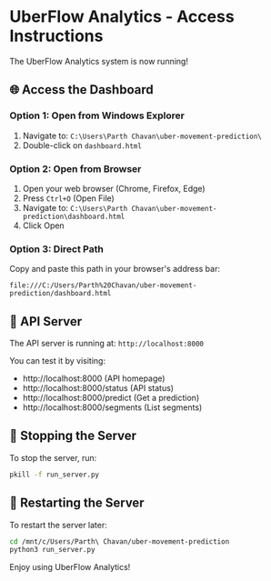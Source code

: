 # UberFlow Analytics - Access Instructions

The UberFlow Analytics system is now running!

## 🌐 Access the Dashboard

### Option 1: Open from Windows Explorer
1. Navigate to: `C:\Users\Parth Chavan\uber-movement-prediction\`
2. Double-click on `dashboard.html`

### Option 2: Open from Browser
1. Open your web browser (Chrome, Firefox, Edge)
2. Press `Ctrl+O` (Open File)
3. Navigate to: `C:\Users\Parth Chavan\uber-movement-prediction\dashboard.html`
4. Click Open

### Option 3: Direct Path
Copy and paste this path in your browser's address bar:
```
file:///C:/Users/Parth%20Chavan/uber-movement-prediction/dashboard.html
```

## 🔌 API Server

The API server is running at: `http://localhost:8000`

You can test it by visiting:
- http://localhost:8000 (API homepage)
- http://localhost:8000/status (API status)
- http://localhost:8000/predict (Get a prediction)
- http://localhost:8000/segments (List segments)

## 🛑 Stopping the Server

To stop the server, run:
```bash
pkill -f run_server.py
```

## 🚀 Restarting the Server

To restart the server later:
```bash
cd /mnt/c/Users/Parth\ Chavan/uber-movement-prediction
python3 run_server.py
```

Enjoy using UberFlow Analytics!
